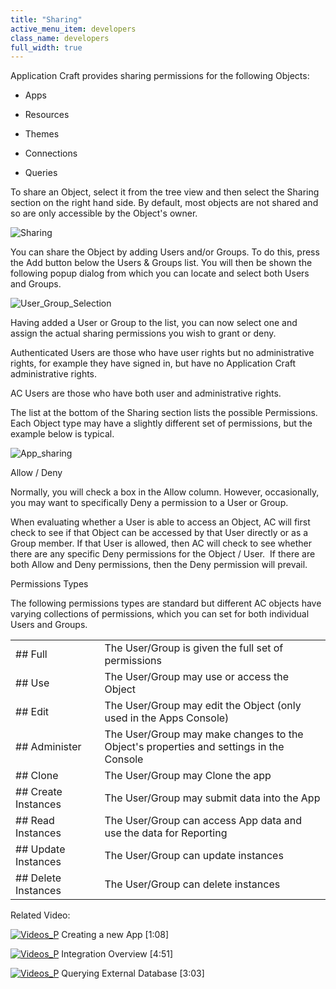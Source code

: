 ```yaml
---
title: "Sharing"
active_menu_item: developers
class_name: developers
full_width: true
---
```



Application Craft provides sharing permissions for the following Objects:

 - Apps

 - Resources

 - Themes

 - Connections

 - Queries

To share an Object, select it from the tree view and then select the Sharing section on the right hand side. By default, most objects are not shared and so are only accessible by the Object's owner.

![Sharing](/img/docs/sharing.zoom40.png)

You can share the Object by adding Users and/or Groups. To do this, press the Add button below the Users & Groups list. You will then be shown the following popup dialog from which you can locate and select both Users and Groups.

![User\_Group\_Selection](/img/docs/user_group_selection.zoom67.png)

Having added a User or Group to the list, you can now select one and assign the actual sharing permissions you wish to grant or deny.

Authenticated Users are those who have user rights but no administrative rights, for example they have signed in, but have no Application Craft administrative rights.

AC Users are those who have both user and administrative rights.

The list at the bottom of the Sharing section lists the possible Permissions. Each Object type may have a slightly different set of permissions, but the example below is typical.

![App\_sharing](/img/docs/app_sharing.zoom79.png)

Allow / Deny

Normally, you will check a box in the Allow column. However, occasionally, you may want to specifically Deny a permission to a User or Group.

When evaluating whether a User is able to access an Object, AC will first check to see if that Object can be accessed by that User directly or as a Group member. If that User is allowed, then AC will check to see whether there are any specific Deny permissions for the Object / User.  If there are both Allow and Deny permissions, then the Deny permission will prevail.

Permissions Types

The following permissions types are standard but different AC objects have varying collections of permissions, which you can set for both individual Users and Groups.

<table>
<tr>
<td width="143">
## Full

</td>
<td width="7">
</td>
<td width="685">
The User/Group is given the full set of permissions

</td>
</tr>
<tr>
<td width="143">
## Use

</td>
<td width="7">
</td>
<td width="685">
The User/Group may use or access the Object

</td>
</tr>
<tr>
<td width="143">
## Edit

</td>
<td width="7">
</td>
<td width="685">
The User/Group may edit the Object (only used in the Apps Console)

</td>
</tr>
<tr>
<td width="143">
## Administer

</td>
<td width="7">
</td>
<td width="685">
The User/Group may make changes to the Object's properties and settings in the Console

</td>
</tr>
<tr>
<td width="143">
## Clone

</td>
<td width="7">
</td>
<td width="685">
The User/Group may Clone the app

</td>
</tr>
<tr>
<td width="143">
## Create Instances

</td>
<td width="7">
</td>
<td width="685">
The User/Group may submit data into the App

</td>
</tr>
<tr>
<td width="143">
## Read Instances

</td>
<td width="7">
</td>
<td width="685">
The User/Group can access App data and use the data for Reporting

</td>
</tr>
<tr>
<td width="143">
## Update Instances

</td>
<td width="7">
</td>
<td width="685">
The User/Group can update instances

</td>
</tr>
<tr>
<td width="143">
## Delete Instances

</td>
<td width="7">
</td>
<td width="685">
The User/Group can delete instances

</td>
</tr>
</table>

Related Video:

[![Videos\_P](/img/docs/videos_p.png)](http://www.youtube.com/v/hKftVYFAL8M?autoplay=1&hd=1&fs=1&showsearch=0&rel=0&) Creating a new App [1:08]

[![Videos\_P](/img/docs/videos_p.png)](http://www.youtube.com/v/Jy5HgPdtvMY?autoplay=1&hd=1&fs=1&showsearch=0&rel=0&) Integration Overview [4:51]

[![Videos\_P](/img/docs/videos_p.png)](http://www.youtube.com/v/wxbd6ugLxa0?autoplay=1&hd=1&fs=1&showsearch=0&rel=0&) Querying External Database [3:03]


